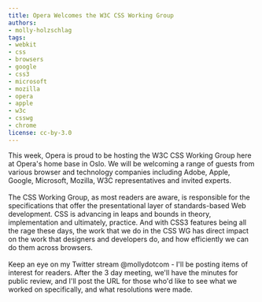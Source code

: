 ```yaml
---
title: Opera Welcomes the W3C CSS Working Group
authors:
- molly-holzschlag
tags:
- webkit
- css
- browsers
- google
- css3
- microsoft
- mozilla
- opera
- apple
- w3c
- csswg
- chrome
license: cc-by-3.0
---
```

This week, Opera is proud to be hosting the W3C CSS Working Group here at Opera&#39;s home base in Oslo. We will be welcoming a range of guests from various browser and technology companies including Adobe, Apple, Google, Microsoft, Mozilla, W3C representatives and invited experts. <br/><br/>The CSS Working Group, as most readers are aware, is responsible for the specifications that offer the presentational layer of standards-based Web development. CSS is advancing in leaps and bounds in theory, implementation and ultimately, practice. And with CSS3 features being all the rage these days, the work that we do in the CSS WG has direct impact on the work that designers and developers do, and how efficiently we can do them across browsers.<br/><br/>Keep an eye on my Twitter stream @mollydotcom - I&#39;ll be posting items of interest for readers. After the 3 day meeting, we&#39;ll have the minutes for public review, and I&#39;ll post the URL for those who&#39;d like to see what we worked on specifically, and what resolutions were made.<br/><br/>
